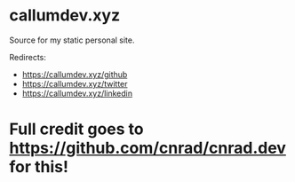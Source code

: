 # callumdev.xyz

Source for my static personal site.

Redirects:
- https://callumdev.xyz/github
- https://callumdev.xyz/twitter
- https://callumdev.xyz/linkedin


# Full credit goes to https://github.com/cnrad/cnrad.dev for this!